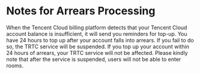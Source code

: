 # Notes for Arrears Processing

When the Tencent Cloud billing platform detects that your Tencent Cloud account balance is insufficient, it will send you reminders for top-up. You have 24 hours to top up after your account falls into arrears. If you fail to do so, the TRTC service will be suspended. If you top up your account within 24 hours of arrears, your TRTC service will not be affected. Please kindly note that after the service is suspended, users will not be able to enter rooms.